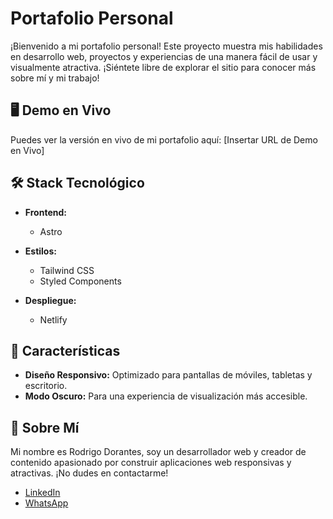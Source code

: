 # Portafolio Personal

¡Bienvenido a mi portafolio personal! Este proyecto muestra mis habilidades en desarrollo web, proyectos y experiencias de una manera fácil de usar y visualmente atractiva. ¡Siéntete libre de explorar el sitio para conocer más sobre mí y mi trabajo!

## 🖥️ Demo en Vivo

Puedes ver la versión en vivo de mi portafolio aquí: [Insertar URL de Demo en Vivo]

## 🛠️ Stack Tecnológico

- **Frontend:**
  - Astro
  
- **Estilos:**
  - Tailwind CSS
  - Styled Components

- **Despliegue:**
  - Netlify
  
## 🌟 Características

- **Diseño Responsivo:** Optimizado para pantallas de móviles, tabletas y escritorio.
- **Modo Oscuro:** Para una experiencia de visualización más accesible.

## 👤 Sobre Mí
Mi nombre es Rodrigo Dorantes, soy un desarrollador web y creador de contenido apasionado por construir aplicaciones web responsivas y atractivas. ¡No dudes en contactarme!


- [LinkedIn](https://linkedin.com/in/rodrigo-dorantes)
- [WhatsApp](https://wa.me/7774429079?text=Hola%vi%tu%pagina%Hablemos!)
